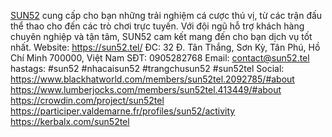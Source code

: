 [SUN52](https://sun52.tel/) cung cấp cho bạn những trải nghiệm cá cược thú vị, từ các trận đấu thể thao cho đến các trò chơi trực tuyến. Với đội ngũ hỗ trợ khách hàng chuyên nghiệp và tận tâm, SUN52 cam kết mang đến cho bạn dịch vụ tốt nhất.
Website: 
https://sun52.tel/
ĐC: 32 Đ. Tân Thắng, Sơn Kỳ, Tân Phú, Hồ Chí Minh 700000, Việt Nam
SĐT: 0905282768
Email: contact@sun52.tel
hastags: #sun52 #nhacaisun52 #trangchusun52 #sun52tel
Social:
https://www.blackhatworld.com/members/sun52tel.2092785/#about
https://www.lumberjocks.com/members/sun52tel.413449/#about
https://crowdin.com/project/sun52tel
https://participer.valdemarne.fr/profiles/sun52/activity
https://kerbalx.com/sun52tel
